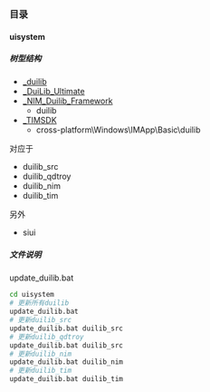 ### 目录

#### uisystem

##### 树型结构

* [_duilib](https://github.com/duilib/duilib)
* [_DuiLib_Ultimate](https://github.com/qdtroy/DuiLib_Ultimate)
* [_NIM_Duilib_Framework](https://github.com/netease-im/NIM_Duilib_Framework/)
	* duilib 
* [_TIMSDK](https://github.com/tencentyun/TIMSDK)
	* cross-platform\Windows\IMApp\Basic\duilib

对应于

* duilib_src
* duilib_qdtroy
* duilib_nim
* duilib_tim

另外

* siui

##### 文件说明

update_duilib.bat

```bash
cd uisystem
# 更新所有duilib
update_duilib.bat
# 更新duilib_src
update_duilib.bat duilib_src
# 更新duilib_qdtroy
update_duilib.bat duilib_src
# 更新duilib_nim
update_duilib.bat duilib_nim
# 更新duilib_tim
update_duilib.bat duilib_tim
```

